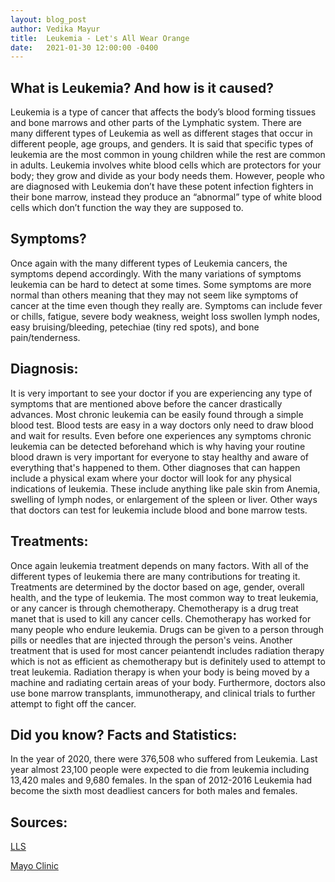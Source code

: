 ```yaml
---
layout: blog_post
author: Vedika Mayur
title:  Leukemia - Let's All Wear Orange
date:   2021-01-30 12:00:00 -0400
---
```


## What is Leukemia? And how is it caused?

Leukemia is a type of cancer that affects the body’s blood forming tissues and bone marrows and other parts of the Lymphatic system. There are many different types of Leukemia as well as different stages that occur in different people, age groups, and genders. It is said that specific types of leukemia are the most common in young children while the rest are common in adults. Leukemia involves white blood cells which are protectors for your body; they grow and divide as your body needs them. However, people who are diagnosed with Leukemia don’t have these potent infection fighters in their bone marrow, instead they produce an “abnormal” type of white blood cells which don’t function the way they are supposed to. 

## Symptoms? 

Once again with the many different types of Leukemia cancers, the symptoms depend accordingly. With the many variations of symptoms leukemia can be hard to detect at some times. Some symptoms are more normal than others meaning that they may not seem like symptoms of cancer at the time even though they really are. Symptoms can include fever or chills, fatigue, severe body weakness, weight loss swollen lymph nodes, easy bruising/bleeding, petechiae (tiny red spots), and bone pain/tenderness. 

## Diagnosis:

It is very important to see your doctor if you are experiencing any type of symptoms that are mentioned above before the cancer drastically advances. Most chronic leukemia can be easily found through a simple blood test. Blood tests are easy in a way doctors only need to draw blood and wait for results. Even before one experiences any symptoms chronic leukemia can be detected beforehand which is why having your routine blood drawn is very important for everyone to stay healthy and aware of everything that's happened to them. Other diagnoses that can happen include a physical exam where your doctor will look for any physical indications of leukemia. These include anything like pale skin from Anemia, swelling of lymph nodes, or enlargement of the spleen or liver. Other ways that doctors can test for leukemia include blood and bone marrow tests. 

## Treatments: 

Once again leukemia treatment depends on many factors. With all of the different types of leukemia there are many contributions for treating it. Treatments are determined by the doctor based on age, gender, overall health, and the type of leukemia. The most common way to treat leukemia, or any cancer is through chemotherapy. Chemotherapy is a drug treat manet that is used to kill any cancer cells. Chemotherapy has worked for many people who endure leukemia. Drugs can be given to a person through pills or needles that are injected through the person's veins. Another treatment that is used for most cancer peiantendt includes radiation therapy which is not as efficient as chemotherapy but is definitely used to attempt to treat leukemia. Radiation therapy is when your body is being moved by a machine and radiating certain areas of your body. Furthermore, doctors also use bone marrow transplants, immunotherapy, and clinical trials to further attempt to fight off the cancer. 

## Did you know? Facts and Statistics: 

In the year of 2020, there were 376,508 who suffered from Leukemia. Last year almost 23,100 people were expected to die from leukemia including 13,420 males and 9,680 females. In the span of 2012-2016 Leukemia had become the sixth most deadliest cancers for both males and females. 

## Sources: 

[LLS](https://www.lls.org/facts-and-statistics/facts-and-statistics-overview/facts-and-statistics#Leukemia)

[Mayo Clinic](https://www.mayoclinic.org/diseases-conditions/leukemia/symptoms-causes/syc-20374373)


